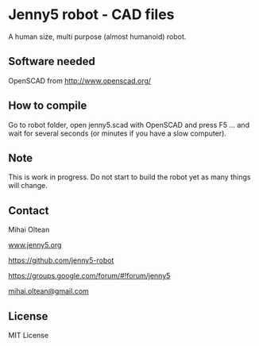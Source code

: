 # Jenny5 robot - CAD files

A human size, multi purpose (almost humanoid) robot.

## Software needed

OpenSCAD from http://www.openscad.org/

## How to compile

Go to robot folder, open jenny5.scad with OpenSCAD and press F5 ... and wait for several seconds (or minutes if you have a slow computer).

## Note

This is work in progress. Do not start to build the robot yet as many things will change.

## Contact

Mihai Oltean

www.jenny5.org

https://github.com/jenny5-robot

https://groups.google.com/forum/#!forum/jenny5

mihai.oltean@gmail.com


## License

MIT License
